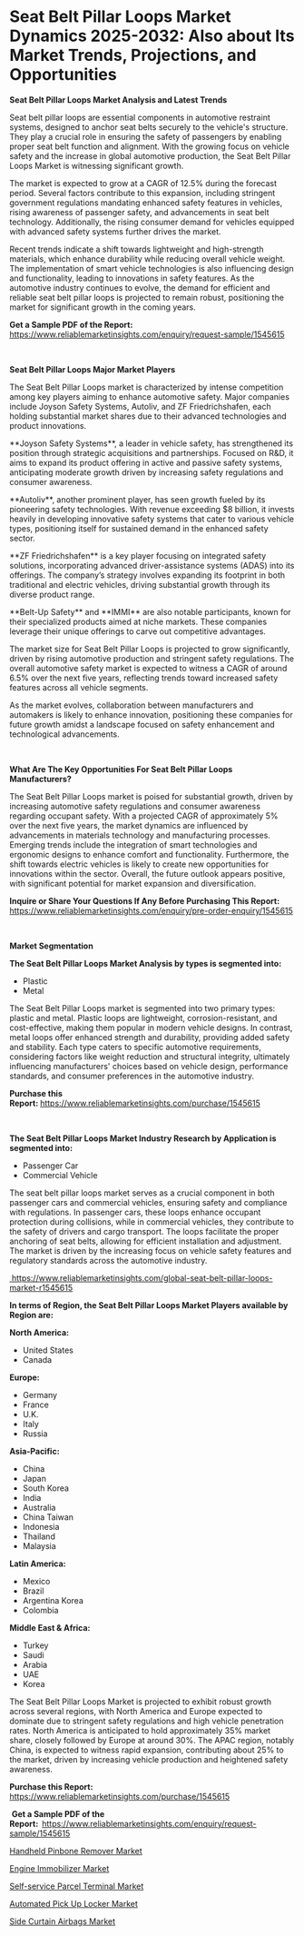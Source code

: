 <p><h1>Seat Belt Pillar Loops Market Dynamics 2025-2032: Also about Its Market Trends, Projections, and Opportunities</h1></p><p><strong>Seat Belt Pillar Loops Market Analysis and Latest Trends</strong></p>
<p><p>Seat belt pillar loops are essential components in automotive restraint systems, designed to anchor seat belts securely to the vehicle's structure. They play a crucial role in ensuring the safety of passengers by enabling proper seat belt function and alignment. With the growing focus on vehicle safety and the increase in global automotive production, the Seat Belt Pillar Loops Market is witnessing significant growth.</p><p>The market is expected to grow at a CAGR of 12.5% during the forecast period. Several factors contribute to this expansion, including stringent government regulations mandating enhanced safety features in vehicles, rising awareness of passenger safety, and advancements in seat belt technology. Additionally, the rising consumer demand for vehicles equipped with advanced safety systems further drives the market. </p><p>Recent trends indicate a shift towards lightweight and high-strength materials, which enhance durability while reducing overall vehicle weight. The implementation of smart vehicle technologies is also influencing design and functionality, leading to innovations in safety features. As the automotive industry continues to evolve, the demand for efficient and reliable seat belt pillar loops is projected to remain robust, positioning the market for significant growth in the coming years.</p></p>
<p><strong>Get a Sample PDF of the Report:&nbsp;</strong> <a href="https://www.reliablemarketinsights.com/enquiry/request-sample/1545615?utm_campaign=2609&utm_medium=2&utm_source=Github&utm_content=ia&utm_term=30032025&utm_id=seat-belt-pillar-loops">https://www.reliablemarketinsights.com/enquiry/request-sample/1545615</a></p>
<p>&nbsp;</p>
<p><strong>Seat Belt Pillar Loops Major Market Players</strong></p>
<p><p>The Seat Belt Pillar Loops market is characterized by intense competition among key players aiming to enhance automotive safety. Major companies include Joyson Safety Systems, Autoliv, and ZF Friedrichshafen, each holding substantial market shares due to their advanced technologies and product innovations.</p><p>**Joyson Safety Systems**, a leader in vehicle safety, has strengthened its position through strategic acquisitions and partnerships. Focused on R&D, it aims to expand its product offering in active and passive safety systems, anticipating moderate growth driven by increasing safety regulations and consumer awareness.</p><p>**Autoliv**, another prominent player, has seen growth fueled by its pioneering safety technologies. With revenue exceeding $8 billion, it invests heavily in developing innovative safety systems that cater to various vehicle types, positioning itself for sustained demand in the enhanced safety sector.</p><p>**ZF Friedrichshafen** is a key player focusing on integrated safety solutions, incorporating advanced driver-assistance systems (ADAS) into its offerings. The company’s strategy involves expanding its footprint in both traditional and electric vehicles, driving substantial growth through its diverse product range.</p><p>**Belt-Up Safety** and **IMMI** are also notable participants, known for their specialized products aimed at niche markets. These companies leverage their unique offerings to carve out competitive advantages.</p><p>The market size for Seat Belt Pillar Loops is projected to grow significantly, driven by rising automotive production and stringent safety regulations. The overall automotive safety market is expected to witness a CAGR of around 6.5% over the next five years, reflecting trends toward increased safety features across all vehicle segments.</p><p>As the market evolves, collaboration between manufacturers and automakers is likely to enhance innovation, positioning these companies for future growth amidst a landscape focused on safety enhancement and technological advancements.</p></p>
<p>&nbsp;</p>
<p><strong>What Are The Key Opportunities For Seat Belt Pillar Loops Manufacturers?</strong></p>
<p><p>The Seat Belt Pillar Loops market is poised for substantial growth, driven by increasing automotive safety regulations and consumer awareness regarding occupant safety. With a projected CAGR of approximately 5% over the next five years, the market dynamics are influenced by advancements in materials technology and manufacturing processes. Emerging trends include the integration of smart technologies and ergonomic designs to enhance comfort and functionality. Furthermore, the shift towards electric vehicles is likely to create new opportunities for innovations within the sector. Overall, the future outlook appears positive, with significant potential for market expansion and diversification.</p></p>
<p><strong>Inquire or Share Your Questions If Any Before Purchasing This Report:</strong> <a href="https://www.reliablemarketinsights.com/enquiry/pre-order-enquiry/1545615?utm_campaign=2609&utm_medium=2&utm_source=Github&utm_content=ia&utm_term=30032025&utm_id=seat-belt-pillar-loops">https://www.reliablemarketinsights.com/enquiry/pre-order-enquiry/1545615</a></p>
<p>&nbsp;</p>
<p><strong>Market Segmentation</strong></p>
<p><strong>The Seat Belt Pillar Loops Market Analysis by types is segmented into:</strong></p>
<p><ul><li>Plastic</li><li>Metal</li></ul></p>
<p><p>The Seat Belt Pillar Loops market is segmented into two primary types: plastic and metal. Plastic loops are lightweight, corrosion-resistant, and cost-effective, making them popular in modern vehicle designs. In contrast, metal loops offer enhanced strength and durability, providing added safety and stability. Each type caters to specific automotive requirements, considering factors like weight reduction and structural integrity, ultimately influencing manufacturers' choices based on vehicle design, performance standards, and consumer preferences in the automotive industry.</p></p>
<p><strong>Purchase this Report:&nbsp;</strong><a href="https://www.reliablemarketinsights.com/purchase/1545615?utm_campaign=2609&utm_medium=2&utm_source=Github&utm_content=ia&utm_term=30032025&utm_id=seat-belt-pillar-loops">https://www.reliablemarketinsights.com/purchase/1545615</a></p>
<p>&nbsp;</p>
<p><strong>The Seat Belt Pillar Loops Market Industry Research by Application is segmented into:</strong></p>
<p><ul><li>Passenger Car</li><li>Commercial Vehicle</li></ul></p>
<p><p>The seat belt pillar loops market serves as a crucial component in both passenger cars and commercial vehicles, ensuring safety and compliance with regulations. In passenger cars, these loops enhance occupant protection during collisions, while in commercial vehicles, they contribute to the safety of drivers and cargo transport. The loops facilitate the proper anchoring of seat belts, allowing for efficient installation and adjustment. The market is driven by the increasing focus on vehicle safety features and regulatory standards across the automotive industry.</p></p>
<p><a href="https://www.reliablemarketinsights.com/global-seat-belt-pillar-loops-market-r1545615?utm_campaign=2609&utm_medium=2&utm_source=Github&utm_content=ia&utm_term=30032025&utm_id=seat-belt-pillar-loops">&nbsp;https://www.reliablemarketinsights.com/global-seat-belt-pillar-loops-market-r1545615</a></p>
<p><strong>In terms of Region, the Seat Belt Pillar Loops Market Players available by Region are:</strong></p>
<p>
    <p> <strong> North America: </strong>
        <ul>
            <li>United States</li>
            <li>Canada</li>
        </ul>
        </p> 
    <p> <strong> Europe: </strong>
        <ul>
            <li>Germany</li>
            <li>France</li>
            <li>U.K.</li>
            <li>Italy</li>
            <li>Russia</li>
        </ul>
        </p> 
    <p> <strong> Asia-Pacific: </strong>
        <ul>
            <li>China</li>
            <li>Japan</li>
            <li>South Korea</li>
            <li>India</li>
            <li>Australia</li>
            <li>China Taiwan</li>
            <li>Indonesia</li>
            <li>Thailand</li>
            <li>Malaysia</li>
        </ul>
        </p> 
    <p> <strong> Latin America: </strong>
        <ul>
            <li>Mexico</li>
            <li>Brazil</li>
            <li>Argentina Korea</li>
            <li>Colombia</li>
        </ul>
        </p> 
    <p> <strong> Middle East & Africa: </strong>
        <ul>
            <li>Turkey</li>
            <li>Saudi</li>
            <li>Arabia</li>
            <li>UAE</li>
            <li>Korea</li>
        </ul>
    </p>
    </p>
<p><p>The Seat Belt Pillar Loops Market is projected to exhibit robust growth across several regions, with North America and Europe expected to dominate due to stringent safety regulations and high vehicle penetration rates. North America is anticipated to hold approximately 35% market share, closely followed by Europe at around 30%. The APAC region, notably China, is expected to witness rapid expansion, contributing about 25% to the market, driven by increasing vehicle production and heightened safety awareness.</p></p>
<p><strong>Purchase this Report: </strong><a href="https://www.reliablemarketinsights.com/purchase/1545615?utm_campaign=2609&utm_medium=2&utm_source=Github&utm_content=ia&utm_term=30032025&utm_id=seat-belt-pillar-loops">https://www.reliablemarketinsights.com/purchase/1545615</a></p>
<p>&nbsp;<strong>Get a Sample PDF of the Report:&nbsp;&nbsp;</strong><a href="https://www.reliablemarketinsights.com/enquiry/request-sample/1545615?utm_campaign=2609&utm_medium=2&utm_source=Github&utm_content=ia&utm_term=30032025&utm_id=seat-belt-pillar-loops">https://www.reliablemarketinsights.com/enquiry/request-sample/1545615</a></p>
<p><strong></strong></p>
<p><p><a href="https://www.linkedin.com/pulse/charting-future-comprehensive-analysis-global-handheld-pinbone-giaaf?utm_campaign=2609&utm_medium=2&utm_source=Github&utm_content=ia&utm_term=30032025&utm_id=seat-belt-pillar-loops">Handheld Pinbone Remover Market</a></p><p><a href="https://github.com/rushanday/Market-Research-Report-List-1/blob/main/engine-immobilizer-market.md?utm_campaign=2609&utm_medium=2&utm_source=Github&utm_content=ia&utm_term=30032025&utm_id=seat-belt-pillar-loops">Engine Immobilizer Market</a></p><p><a href="https://www.linkedin.com/pulse/regional-segment-trends-self-service-parcel-terminal-market-dx6of?utm_campaign=2609&utm_medium=2&utm_source=Github&utm_content=ia&utm_term=30032025&utm_id=seat-belt-pillar-loops">Self-service Parcel Terminal Market</a></p><p><a href="https://www.linkedin.com/pulse/automated-pick-up-locker-market-overview-components-xu04f?utm_campaign=2609&utm_medium=2&utm_source=Github&utm_content=ia&utm_term=30032025&utm_id=seat-belt-pillar-loops">Automated Pick Up Locker Market</a></p><p><a href="https://github.com/lisaeichler20775/Market-Research-Report-List-1/blob/main/side-curtain-airbags-market.md?utm_campaign=2609&utm_medium=2&utm_source=Github&utm_content=ia&utm_term=30032025&utm_id=seat-belt-pillar-loops">Side Curtain Airbags Market</a></p></p>